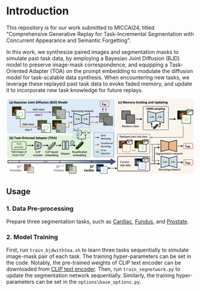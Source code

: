 # Introduction
This repository is for our work submitted to MICCAI24, titled "Comprehensive Generative Replay for Task-Incremental Segmentation with Concurrent Appearance and Semantic Forgetting".

In this work, we synthesize paired images and segmentation masks to simulate past task data, by employing a Bayesian Joint Diffusion (BJD) model to preserve image-mask correspondence, and equipping a Task-Oriented Adapter (TOA) on the prompt embedding to modulate the diffusion model for task-scalable data synthesis. When encountering new tasks, we leverage these replayed past task data to evoke faded memory, and update it to incorporate new task knowledge for future replays.

![overview](fig_overview.png)

## Usage

### 1. Data Pre-processing
Prepare three segmentation tasks, such as [Cardiac](https://www.ub.edu/mnms/), [Fundus](https://ieeexplore.ieee.org/document/9163289), and [Prostate](https://ieeexplore.ieee.org/document/9000851).

### 2. Model Training
First, run `train_bjdwithtoa.sh` to learn three tasks sequentially to simulate image-mask pair of each task. The training hyper-parameters can be set in the code. Notably, the pre-trained weights of CLIP text encoder can be downloaded from [CLIP text encoder](https://huggingface.co/stabilityai/stable-diffusion-2). Then, run `train_segnetwork.py` to update the segmentation network sequentially. Similarly, the training hyper-parameters can be set in the `options\base_options.py`. 
